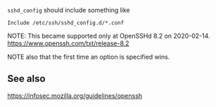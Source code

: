 `sshd_config` should include something like

```
Include /etc/ssh/sshd_config.d/*.conf
```

NOTE: This became supported only at OpenSSHd 8.2 on 2020-02-14.
https://www.openssh.com/txt/release-8.2

NOTE also that the first time an option is specified wins.

## See also

https://infosec.mozilla.org/guidelines/openssh
